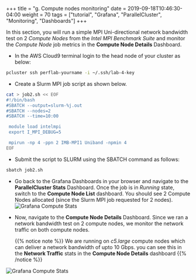 +++
title = "g. Compute nodes monitoring"
date = 2019-09-18T10:46:30-04:00
weight = 70
tags = ["tutorial", "Grafana", "ParallelCluster", "Monitoring", "Dashboards"]
+++

In this section, you will run a simple MPI Uni-directional network bandwidth test on 2 *Compute Nodes* from the *Intel MPI Benchmark Suite* and monitor the *Compute Node* job metrics in the **Compute Node Details** Dashboard.

- In the AWS Cloud9 terminal login to the head node of your cluster as below:

```bash
pcluster ssh perflab-yourname -i ~/.ssh/lab-4-key
```

- Create a Slurm MPI job script as shown below.

```bash
cat > job2.sh << EOF
#!/bin/bash
#SBATCH --output=slurm-%j.out
#SBATCH --nodes=2
#SBATCH --time=10:00

 module load intelmpi
 export I_MPI_DEBUG=5

 mpirun -np 4 -ppn 2 IMB-MPI1 Uniband -npmin 4
EOF
```

- Submit the script to SLURM using the SBATCH command as follows:

```bash
sbatch job2.sh
```


- Go back to the Grafana Dashboards in your browser and navigate to the **ParallelCluster Stats** Dashboard. Once the job is in *Running* state, switch to the **Compute Node List** dashboard. You should see 2 Compute Nodes allocated (since the Slurm MPI job requested for 2 nodes).
![Grafana Compute Stats](/images/monitoring/grafana-compute-node-list.png)


- Now, navigate to the **Compute Node Details** Dashboard. Since we ran a network bandwidth test on 2 compute nodes, we monitor the network traffic on both compute nodes.

  {{% notice note %}}
  We are running on *c5.large* compute nodes which can deliver a network bandwidth of upto 10 Gbps. you can see this in the **Network Traffic** stats in the **Compute Node Details** dashboard
  {{% /notice %}}

![Grafana Compute Stats](/images/monitoring/grafana-compute-node-details-1.png)
